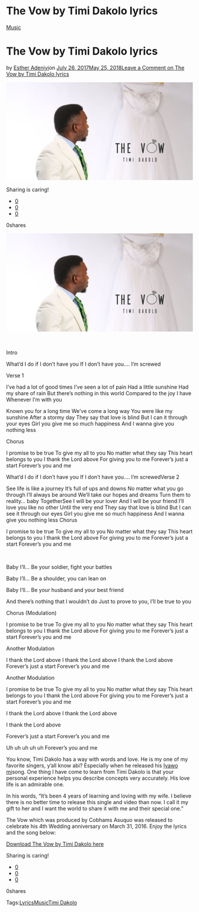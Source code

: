 # The Vow by Timi Dakolo lyrics

[Music](https://estheradeniyi.com/category/music/)
# The Vow by Timi Dakolo lyrics

by [Esther Adeniyi](https://estheradeniyi.com/author/esther-adeniyi/)on [July 26, 2017May 25, 2018](https://estheradeniyi.com/the-vow-by-timi-dakolo-lyrics/)[Leave a Comment on The Vow by Timi Dakolo lyrics](https://estheradeniyi.com/the-vow-by-timi-dakolo-lyrics/#respond)

![](images\Timi-Dakolo-The-Vow2-600x900.jpg)

Sharing is caring!

- [0](https://www.facebook.com/sharer/sharer.php?u=https%3A%2F%2Festheradeniyi.com%2Fthe-vow-by-timi-dakolo-lyrics%2F&amp;t=The%20Vow%20by%20Timi%20Dakolo%20lyrics)
- [0](https://twitter.com/intent/tweet?text=The%20Vow%20by%20Timi%20Dakolo%20lyrics&amp;url=https%3A%2F%2Festheradeniyi.com%2Fthe-vow-by-timi-dakolo-lyrics%2F)
- [0](#)

0shares

[![The Vow by Timi Dakolo image](images\Timi-Dakolo-The-Vow2-600x900.jpg)](images\Timi-Dakolo-The-Vow2-600x900.jpg)

&#xA0;

Intro

What&#x2019;d I do if I don&#x2019;t have you
If I don&#x2019;t have you&#x2026;. I&#x2019;m screwed

Verse 1

I&#x2019;ve had a lot of good times
I&#x2019;ve seen a lot of pain
Had a little sunshine
Had my share of rain
But there&#x2019;s nothing in this world
Compared to the joy I have
Whenever I&#x2019;m with you

Known you for a long time
We&#x2019;ve come a long way
You were like my sunshine
After a stormy day
They say that love is blind
But I can it through your eyes
Girl you give me so much happiness
And I wanna give you nothing less

Chorus

 I promise to be true
To give my all to you
No matter what they say
This heart belongs to you
I thank the Lord above
For giving you to me
Forever&#x2019;s just a start
Forever&#x2019;s you and me

What&#x2019;d I do if I don&#x2019;t have you
 If I don&#x2019;t have you&#x2026;. I&#x2019;m screwedVerse 2

 See life is like a journey
 It&#x2019;s full of ups and downs
 No matter what you go through
 I&#x2019;ll always be around
 We&#x2019;ll take our hopes and dreams
 Turn them to reality&#x2026; baby
 TogetherSee I will be your lover
 And I will be your friend
 I&#x2019;ll love you like no other
 Until the very end
 They say that love is blind
 But I can see it through our eyes
 Girl you give me so much happiness
 And I wanna give you nothing less
Chorus

 I promise to be true
 To give my all to you
 No matter what they say
 This heart belongs to you
 I thank the Lord above
 For giving you to me
 Forever&#x2019;s just a start
 Forever&#x2019;s you and me

&#xA0;

Baby I&#x2019;ll&#x2026;
Be your soldier, fight your battles

Baby I&#x2019;ll&#x2026;
Be a shoulder, you can lean on

Baby I&#x2019;ll&#x2026;
Be your husband and your best friend

And there&#x2019;s nothing that I wouldn&#x2019;t do
Just to prove to you, I&#x2019;ll be true to you

Chorus (Modulation)

I promise to be true
To give my all to you
No matter what they say
This heart belongs to you
I thank the Lord above
For giving you to me
Forever&#x2019;s just a start
Forever&#x2019;s you and me

Another Modulation

I thank the Lord above
I thank the Lord above
I thank the Lord above
Forever&#x2019;s just a start
Forever&#x2019;s you and me

Another Modulation

I promise to be true
 To give my all to you
 No matter what they say
 This heart belongs to you
 I thank the Lord above
 For giving you to me
 Forever&#x2019;s just a start
 Forever&#x2019;s you and me

I thank the Lord above
I thank the Lord above

I thank the Lord above

Forever&#x2019;s just a start
 Forever&#x2019;s you and me

Uh uh uh uh uh
Forever&#x2019;s you and me

You know, Timi Dakolo has a way with words and love. He is my one of my favorite singers, y&#x2019;all know abi? Especially when he released his [Iyawo mi](https://www.estheradeniyi.com/iyawo-mi-by-timi-dakolo-lyrics)song. One thing I have come to learn from Timi Dakolo is that your personal experience helps you describe concepts very accurately. His love life is an admirable one.

In his words,&#xA0;&#x201C;It&#x2019;s been 4 years of
 learning and loving with my wife. I believe there is no better time to release
 this single and video than now. I call it my gift to her and I want the world
 to share it with me and their special one.&#x201D;

The Vow which was produced by Cobhams Asuquo was released to celebrate his 4th Wedding anniversary on March 31, 2016. Enjoy the lyrics and the song below:

[Download The Vow by Timi Dakolo here](http://notjustok.com/2016/03/31/video-timi-dakolo-the-vow/)

Sharing is caring!

- [0](https://www.facebook.com/sharer/sharer.php?u=https%3A%2F%2Festheradeniyi.com%2Fthe-vow-by-timi-dakolo-lyrics%2F&amp;t=The%20Vow%20by%20Timi%20Dakolo%20lyrics)
- [0](https://twitter.com/intent/tweet?text=The%20Vow%20by%20Timi%20Dakolo%20lyrics&amp;url=https%3A%2F%2Festheradeniyi.com%2Fthe-vow-by-timi-dakolo-lyrics%2F)
- [0](#)

0shares

Tags:[Lyrics](https://estheradeniyi.com/tag/lyrics/)[Music](https://estheradeniyi.com/tag/music/)[Timi Dakolo](https://estheradeniyi.com/tag/timi-dakolo/)
